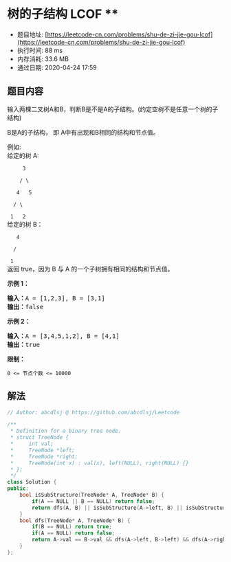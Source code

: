 # 树的子结构  LCOF **
- 题目地址: [https://leetcode-cn.com/problems/shu-de-zi-jie-gou-lcof](https://leetcode-cn.com/problems/shu-de-zi-jie-gou-lcof)
- 执行时间: 88 ms
- 内存消耗: 33.6 MB
- 通过日期: 2020-04-24 17:59

## 题目内容
<p>输入两棵二叉树A和B，判断B是不是A的子结构。(约定空树不是任意一个树的子结构)</p>

<p>B是A的子结构， 即 A中有出现和B相同的结构和节点值。</p>

<p>例如:<br>
给定的树 A:</p>

<p><code>     3<br>
    / \<br>
   4   5<br>
  / \<br>
 1   2</code><br>
给定的树 B：</p>

<p><code>   4 <br>
  /<br>
 1</code><br>
返回 true，因为 B 与 A 的一个子树拥有相同的结构和节点值。</p>

<p><strong>示例 1：</strong></p>

<pre><strong>输入：</strong>A = [1,2,3], B = [3,1]
<strong>输出：</strong>false
</pre>

<p><strong>示例 2：</strong></p>

<pre><strong>输入：</strong>A = [3,4,5,1,2], B = [4,1]
<strong>输出：</strong>true</pre>

<p><strong>限制：</strong></p>

<p><code>0 <= 节点个数 <= 10000</code></p>


## 解法
```cpp
// Author: abcdlsj @ https://github.com/abcdlsj/Leetcode

/**
 * Definition for a binary tree node.
 * struct TreeNode {
 *     int val;
 *     TreeNode *left;
 *     TreeNode *right;
 *     TreeNode(int x) : val(x), left(NULL), right(NULL) {}
 * };
 */
class Solution {
public:
    bool isSubStructure(TreeNode* A, TreeNode* B) {
        if(A == NULL || B == NULL) return false;
        return dfs(A, B) || isSubStructure(A->left, B) || isSubStructure(A->right, B);
    }
    bool dfs(TreeNode* A, TreeNode* B) {
        if(B == NULL) return true;
        if(A == NULL) return false;
        return A->val == B->val && dfs(A->left, B->left) && dfs(A->right, B->right);
    }
};

```